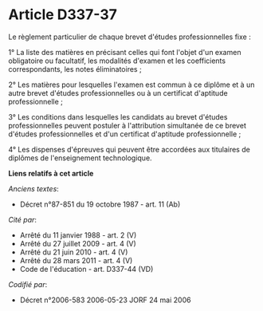 # Article D337-37

Le règlement particulier de chaque brevet d'études professionnelles fixe :

1° La liste des matières en précisant celles qui font l'objet d'un examen obligatoire ou facultatif, les modalités d'examen
et les coefficients correspondants, les notes éliminatoires ;

2° Les matières pour lesquelles l'examen est commun à ce diplôme et à un autre brevet d'études professionnelles ou à un
certificat d'aptitude professionnelle ;

3° Les conditions dans lesquelles les candidats au brevet d'études professionnelles peuvent postuler à l'attribution
simultanée de ce brevet d'études professionnelles et d'un certificat d'aptitude professionnelle ;

4° Les dispenses d'épreuves qui peuvent être accordées aux titulaires de diplômes de l'enseignement technologique.

**Liens relatifs à cet article**

_Anciens textes_:

  - Décret n°87-851 du 19 octobre 1987 - art. 11 (Ab)

_Cité par_:

  - Arrêté du 11 janvier 1988 - art. 2 (V)
  - Arrêté du 27 juillet 2009 - art. 4 (V)
  - Arrêté du 21 juin 2010 - art. 4 (V)
  - Arrêté du 28 mars 2011 - art. 4 (V)
  - Code de l'éducation - art. D337-44 (VD)

_Codifié par_:

  - Décret n°2006-583 2006-05-23 JORF 24 mai 2006
